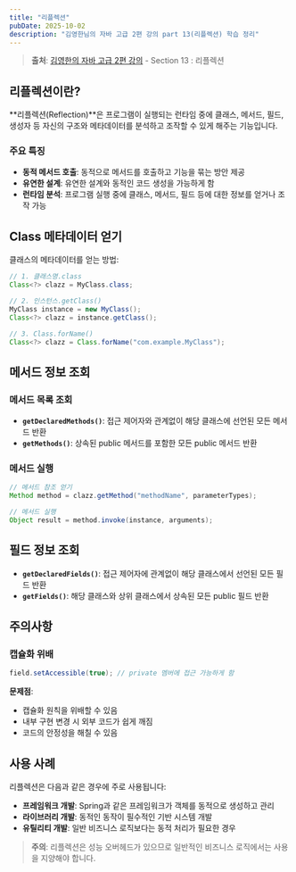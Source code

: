 ```yaml
---
title: "리플렉션"
pubDate: 2025-10-02
description: "김영한님의 자바 고급 2편 강의 part 13(리플렉션) 학습 정리"
---
```


> **출처**: [김영한의 자바 고급 2편 강의](https://inf.run/8ES1C) - Section 13 : 리플렉션

## 리플렉션이란?

**리플렉션(Reflection)**은 프로그램이 실행되는 런타임 중에 클래스, 메서드, 필드, 생성자 등 자신의 구조와 메타데이터를 분석하고 조작할 수 있게 해주는 기능입니다.

### 주요 특징

- **동적 메서드 호출**: 동적으로 메서드를 호출하고 기능을 묶는 방안 제공
- **유연한 설계**: 유연한 설계와 동적인 코드 생성을 가능하게 함
- **런타임 분석**: 프로그램 실행 중에 클래스, 메서드, 필드 등에 대한 정보를 얻거나 조작 가능

## Class 메타데이터 얻기

클래스의 메타데이터를 얻는 방법:

```java
// 1. 클래스명.class
Class<?> clazz = MyClass.class;

// 2. 인스턴스.getClass()
MyClass instance = new MyClass();
Class<?> clazz = instance.getClass();

// 3. Class.forName()
Class<?> clazz = Class.forName("com.example.MyClass");
```

## 메서드 정보 조회

### 메서드 목록 조회

- **`getDeclaredMethods()`**: 접근 제어자와 관계없이 해당 클래스에 선언된 모든 메서드 반환
- **`getMethods()`**: 상속된 public 메서드를 포함한 모든 public 메서드 반환

### 메서드 실행

```java
// 메서드 참조 얻기
Method method = clazz.getMethod("methodName", parameterTypes);

// 메서드 실행
Object result = method.invoke(instance, arguments);
```

## 필드 정보 조회

- **`getDeclaredFields()`**: 접근 제어자에 관계없이 해당 클래스에서 선언된 모든 필드 반환
- **`getFields()`**: 해당 클래스와 상위 클래스에서 상속된 모든 public 필드 반환

## 주의사항

### 캡슐화 위배

```java
field.setAccessible(true); // private 멤버에 접근 가능하게 함
```

**문제점**:

- 캡슐화 원칙을 위배할 수 있음
- 내부 구현 변경 시 외부 코드가 쉽게 깨짐
- 코드의 안정성을 해칠 수 있음

## 사용 사례

리플렉션은 다음과 같은 경우에 주로 사용됩니다:

- **프레임워크 개발**: Spring과 같은 프레임워크가 객체를 동적으로 생성하고 관리
- **라이브러리 개발**: 동적인 동작이 필수적인 기반 시스템 개발
- **유틸리티 개발**: 일반 비즈니스 로직보다는 동적 처리가 필요한 경우

> **주의**: 리플렉션은 성능 오버헤드가 있으므로 일반적인 비즈니스 로직에서는 사용을 지양해야 합니다.
